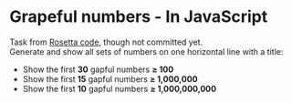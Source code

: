 # Grapeful numbers - In JavaScript

Task from [Rosetta code](https://rosettacode.org/wiki/Gapful_numbers), though not committed yet.  
Generate and show all sets of numbers on one horizontal line with a title:
* Show the first **30** gapful numbers **≥ 100**
* Show the first **15** gapful numbers **≥ 1,000,000**
* Show the first **10** gapful numbers **≥ 1,000,000,000**
